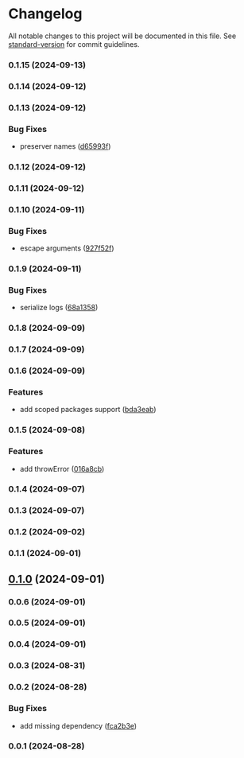 # Changelog

All notable changes to this project will be documented in this file. See [standard-version](https://github.com/conventional-changelog/standard-version) for commit guidelines.

### 0.1.15 (2024-09-13)

### 0.1.14 (2024-09-12)

### 0.1.13 (2024-09-12)


### Bug Fixes

* preserver names ([d65993f](https://github.com/Kikobeats/isolated-function/commit/d65993f91a186e62a211cc8903f112d3849f8cbe))

### 0.1.12 (2024-09-12)

### 0.1.11 (2024-09-12)

### 0.1.10 (2024-09-11)


### Bug Fixes

* escape arguments ([927f52f](https://github.com/Kikobeats/isolated-function/commit/927f52fe326092c36ca2c06d105339acad35a7c5))

### 0.1.9 (2024-09-11)


### Bug Fixes

* serialize logs ([68a1358](https://github.com/Kikobeats/isolated-function/commit/68a135809c43db224120019f0e0b0074c6f8bda6))

### 0.1.8 (2024-09-09)

### 0.1.7 (2024-09-09)

### 0.1.6 (2024-09-09)


### Features

* add scoped packages support ([bda3eab](https://github.com/Kikobeats/isolated-function/commit/bda3eab471956152933e1094dff8795a4587f6ee))

### 0.1.5 (2024-09-08)


### Features

* add throwError ([016a8cb](https://github.com/Kikobeats/isolated-function/commit/016a8cbe7ab3d0b3fd91e0595b9ad205f6ecf720))

### 0.1.4 (2024-09-07)

### 0.1.3 (2024-09-07)

### 0.1.2 (2024-09-02)

### 0.1.1 (2024-09-01)

## [0.1.0](https://github.com/Kikobeats/isolated-function/compare/v0.0.6...v0.1.0) (2024-09-01)

### 0.0.6 (2024-09-01)

### 0.0.5 (2024-09-01)

### 0.0.4 (2024-09-01)

### 0.0.3 (2024-08-31)

### 0.0.2 (2024-08-28)


### Bug Fixes

* add missing dependency ([fca2b3e](https://github.com/Kikobeats/isolated-function/commit/fca2b3e926167594bcc6ad158b08d0fa5f5f9c0d))

### 0.0.1 (2024-08-28)
